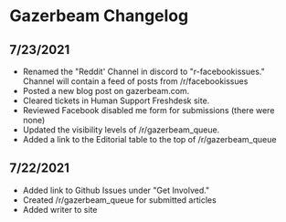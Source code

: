 # Gazerbeam Changelog

## 7/23/2021
* Renamed the "Reddit' Channel in discord to "r-facebookissues." Channel will contain a feed of posts from /r/facebookissues
* Posted a new blog post on gazerbeam.com.
* Cleared tickets in Human Support Freshdesk site.
* Reviewed Facebook disabled me form for submissions (there were none)
* Updated the visibility levels of /r/gazerbeam_queue.
* Added a link to the Editorial table to the top of /r/gazerbeam_queue

## 7/22/2021
* Added link to Github Issues under "Get Involved."
* Created /r/gazerbeam_queue for submitted articles
* Added writer to site
